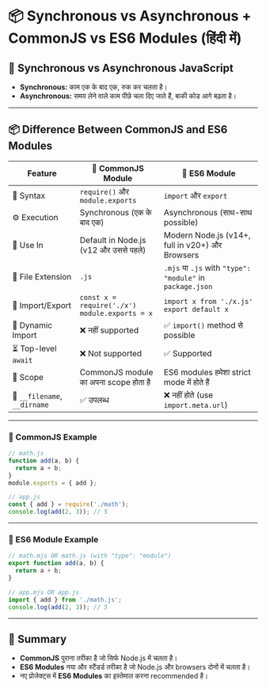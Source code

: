 # 📦 Synchronous vs Asynchronous + CommonJS vs ES6 Modules (हिंदी में)

## 🔄 Synchronous vs Asynchronous JavaScript

- **Synchronous:** काम एक के बाद एक, रुक कर चलता है।
- **Asynchronous:** समय लेने वाले काम पीछे चला दिए जाते हैं, बाकी कोड आगे बढ़ता है।

---

## 📦 Difference Between CommonJS and ES6 Modules

| Feature | 🧩 CommonJS Module | 🚀 ES6 Module |
|--------|---------------------|------------------|
| 🔧 Syntax | `require()` और `module.exports` | `import` और `export` |
| ⚙️ Execution | Synchronous (एक के बाद एक) | Asynchronous (साथ-साथ possible) |
| 🧠 Use In | Default in Node.js (v12 और उससे पहले) | Modern Node.js (v14+, full in v20+) और Browsers |
| 📄 File Extension | `.js` | `.mjs` या `.js` with `"type": "module"` in `package.json` |
| 🔁 Import/Export | `const x = require('./x')`<br>`module.exports = x` | `import x from './x.js'`<br>`export default x` |
| 🔄 Dynamic Import | ❌ नहीं supported | ✅ `import()` method से possible |
| ⏳ Top-level `await` | ❌ Not supported | ✅ Supported |
| 🧭 Scope | CommonJS module का अपना scope होता है | ES6 modules हमेशा strict mode में होते हैं |
| 📍 `__filename`, `__dirname` | ✅ उपलब्ध | ❌ नहीं होते (use `import.meta.url`) |

---

### 🧩 CommonJS Example
```js
// math.js
function add(a, b) {
  return a + b;
}
module.exports = { add };

// app.js
const { add } = require('./math');
console.log(add(2, 3)); // 5
```

---

### 🚀 ES6 Module Example
```js
// math.mjs OR math.js (with "type": "module")
export function add(a, b) {
  return a + b;
}

// app.mjs OR app.js
import { add } from './math.js';
console.log(add(2, 3)); // 5
```

---

## 📌 Summary

- **CommonJS** पुराना तरीका है जो सिर्फ Node.js में चलता है।
- **ES6 Modules** नया और स्टैंडर्ड तरीका है जो Node.js और browsers दोनों में चलता है।
- नए प्रोजेक्ट्स में **ES6 Modules** का इस्तेमाल करना recommended है।